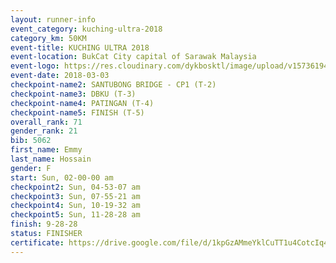 ```yaml
--- 
layout: runner-info 
event_category: kuching-ultra-2018 
category_km: 50KM 
event-title: KUCHING ULTRA 2018 
event-location: BukCat City capital of Sarawak Malaysia 
event-logo: https://res.cloudinary.com/dykbosktl/image/upload/v1573619473/Logo/kuching-ultra-2018-logo_tlpvm5.png 
event-date: 2018-03-03 
checkpoint-name2: SANTUBONG BRIDGE - CP1 (T-2) 
checkpoint-name3: DBKU (T-3) 
checkpoint-name4: PATINGAN (T-4) 
checkpoint-name5: FINISH (T-5) 
overall_rank: 71
gender_rank: 21
bib: 5062
first_name: Emmy
last_name: Hossain
gender: F
start: Sun, 02-00-00 am
checkpoint2: Sun, 04-53-07 am
checkpoint3: Sun, 07-55-21 am
checkpoint4: Sun, 10-19-32 am
checkpoint5: Sun, 11-28-28 am
finish: 9-28-28
status: FINISHER
certificate: https://drive.google.com/file/d/1kpGzAMmeYklCuTT1u4CotcIq49z-Ozn/view?usp=sharing","CERTIFICATE")
--- 
```

